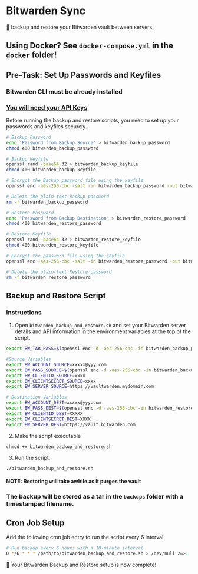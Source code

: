 # Bitwarden Sync

🔐 backup and restore your Bitwarden vault between servers.

## Using Docker? See `docker-compose.yml` in the `docker` folder!

## Pre-Task: Set Up Passwords and Keyfiles

### Bitwarden CLI must be already installed

### [You will need your API Keys](https://bitwarden.com/help/personal-api-key/)

Before running the backup and restore scripts, you need to set up your passwords and keyfiles securely.

```bash
# Backup Password
echo 'Password from Backup Source' > bitwarden_backup_password
chmod 400 bitwarden_backup_password

# Backup Keyfile
openssl rand -base64 32 > bitwarden_backup_keyfile
chmod 400 bitwarden_backup_keyfile

# Encrypt the Backup password file using the keyfile
openssl enc -aes-256-cbc -salt -in bitwarden_backup_password -out bitwarden_backup_password.enc -pass file:bitwarden_backup_keyfile

# Delete the plain-text Backup password
rm -f bitwarden_backup_password

# Restore Password
echo 'Password from Backup Destination' > bitwarden_restore_password
chmod 400 bitwarden_restore_password

# Restore Keyfile
openssl rand -base64 32 > bitwarden_restore_keyfile
chmod 400 bitwarden_restore_keyfile

# Encrypt the password file using the keyfile
openssl enc -aes-256-cbc -salt -in bitwarden_restore_password -out bitwarden_restore_password.enc -pass file:bitwarden_restore_keyfile

# Delete the plain-text Restore password
rm -f bitwarden_restore_password
```

## Backup and Restore Script

### Instructions
1. Open `bitwarden_backup_and_restore.sh` and set your Bitwarden server details and API information in the environment variables at the top of the script.

```bash
export BW_TAR_PASS=$(openssl enc -d -aes-256-cbc -in bitwarden_backup_password.enc -pass file:bitwarden_backup_keyfile)

#Source Variables
export BW_ACCOUNT_SOURCE=xxxxx@yyy.com
export BW_PASS_SOURCE=$(openssl enc -d -aes-256-cbc -in bitwarden_backup_password.enc -pass file:bitwarden_backup_keyfile)
export BW_CLIENTID_SOURCE=xxxx
export BW_CLIENTSECRET_SOURCE=xxxx
export BW_SERVER_SOURCE=https://vaultwarden.mydomain.com

# Destination Variables
export BW_ACCOUNT_DEST=xxxxx@yyy.com
export BW_PASS_DEST=$(openssl enc -d -aes-256-cbc -in bitwarden_restore_password.enc -pass file:bitwarden_restore_keyfile)
export BW_CLIENTID_DEST=XXXXX
export BW_CLIENTSECRET_DEST=XXXX
export BW_SERVER_DEST=https://vault.bitwarden.com
```

2. Make the script executable
```
chmod +x bitwarden_backup_and_restore.sh
```

3. Run the script.
```
./bitwarden_backup_and_restore.sh
```

#### NOTE: Restoring will take awhile as it purges the vault

### The backup will be stored as a tar in the `backups` folder with a timestamped filename.

## Cron Job Setup

Add the following cron job entry to run the script every 6 interval:

```bash
# Run backup every 6 hours with a 10-minute interval
0 */6 * * * /path/to/bitwarden_backup_and_restore.sh > /dev/null 2&>1
```

🚀 Your Bitwarden Backup and Restore setup is now complete!